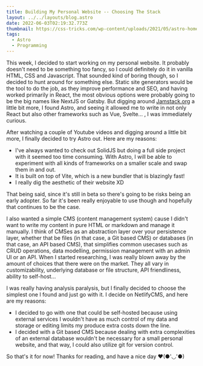```yaml
---
title: Building My Personal Website -- Choosing The Stack
layout: ../../layouts/blog.astro
date: 2022-06-03T02:19:32.773Z
thumbnail: https://css-tricks.com/wp-content/uploads/2021/05/astro-homepage.png
tags:
  - Astro
  - Programming
---
```

This week, I decided to start working on my personal website. It probably doesn't need to be something too fancy, so I could definitely do it in vanilla HTML, CSS and Javascript. That sounded kind of boring though, so I decided to hunt around for something else. Static site generators would be the tool to do the job, as they improve performance and SEO, and having worked primarily in React, the most obvious options were probably going to be the big names like NextJS or Gatsby. But digging around [Jamstack.org](https://jamstack.org/generators/) a little bit more, I found Astro, and seeing it allowed me to write in not only React but also other frameworks such as Vue, Svelte... , I was immediately curious.

After watching a couple of Youtube videos and digging around a little bit more, I finally decided to try Astro out. Here are my reasons:

* I've always wanted to check out SolidJS but doing a full side project with it seemed too time consuming. With Astro, I will be able to experiment with all kinds of frameworks on a smaller scale and swap them in and out.
* It is built on top of Vite, which is a new bundler that is blazingly fast!
* I really dig the aesthetic of their website XD

That being said, since it's still in beta so there's going to be risks being an early adopter. So far it's been really enjoyable to use though and hopefully that continues to be the case.

I also wanted a simple CMS (content management system) cause I didn't want to write my content in pure HTML or markdown and manage it manually. I think of CMSes as an abstraction layer over your persistence layer, whether that be files (in that case, a Git based CMS) or databases (in that case, an API based CMS), that simplifies common usecases such as CRUD operations, data modelling, permission management with an admin UI or an API. When I started researching, I was really blown away by the amount of choices that there were on the market. They all vary in customizability, underlying database or file structure, API friendliness, ability to self-host...

I was really having analysis paralysis, but I finally decided to choose the simplest one I found and just go with it. I decide on NetlifyCMS, and here are my reasons:

* I decided to go with one that could be self-hosted because using external services I wouldn't have as much control of my data and storage or editing limits my produce extra costs down the line.
* I decided with a Git based CMS because dealing with extra complexities of an external database wouldn't be necessary for a small personal website, and that way, I could also utilize git for version control.

So that's it for now! Thanks for reading, and have a nice day ❤(●'◡'●)